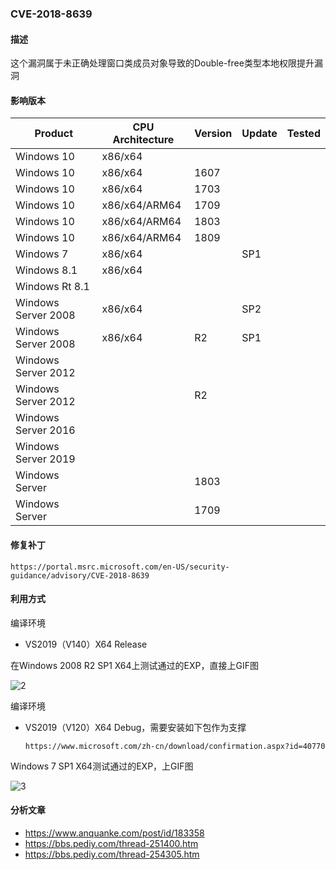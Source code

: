 ### CVE-2018-8639

#### 描述

这个漏洞属于未正确处理窗口类成员对象导致的Double-free类型本地权限提升漏洞

#### 影响版本

| Product             | CPU Architecture | Version | Update | Tested |
| ------------------- | ---------------- | ------- | ------ | ------ |
| Windows 10          | x86/x64          |         |        |        |
| Windows 10          | x86/x64          | 1607    |        |        |
| Windows 10          | x86/x64          | 1703    |        |        |
| Windows 10          | x86/x64/ARM64    | 1709    |        |        |
| Windows 10          | x86/x64/ARM64    | 1803    |        |        |
| Windows 10          | x86/x64/ARM64    | 1809    |        |        |
| Windows 7           | x86/x64          |         | SP1    |        |
| Windows 8.1         | x86/x64          |         |        |        |
| Windows Rt 8.1      |                  |         |        |        |
| Windows Server 2008 | x86/x64          |         | SP2    |        |
| Windows Server 2008 | x86/x64          | R2      | SP1    |        |
| Windows Server 2012 |                  |         |        |        |
| Windows Server 2012 |                  | R2      |        |        |
| Windows Server 2016 |                  |         |        |        |
| Windows Server 2019 |                  |         |        |        |
| Windows Server      |                  | 1803    |        |        |
| Windows Server      |                  | 1709    |        |        |

#### 修复补丁

```
https://portal.msrc.microsoft.com/en-US/security-guidance/advisory/CVE-2018-8639
```

#### 利用方式

编译环境

- VS2019（V140）X64 Release

在Windows 2008 R2 SP1 X64上测试通过的EXP，直接上GIF图

![2](https://raw.github.com/Ascotbe/Random-img/master/Kernelhub/CVE-2018-8639_win2008_r2_sp1_x64.gif)



编译环境

- VS2019（V120）X64 Debug，需要安装如下包作为支撑

  ```
  https://www.microsoft.com/zh-cn/download/confirmation.aspx?id=40770
  ```

Windows 7 SP1 X64测试通过的EXP，上GIF图

![3](https://raw.github.com/Ascotbe/Random-img/master/Kernelhub/CVE-2018-8639_win7_sp1_x64.gif)

#### 分析文章
- https://www.anquanke.com/post/id/183358
- https://bbs.pediy.com/thread-251400.htm
- https://bbs.pediy.com/thread-254305.htm